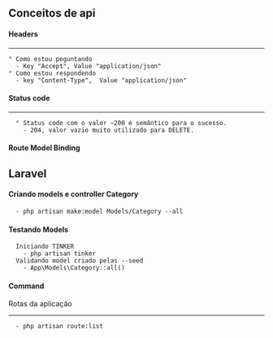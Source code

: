 
## Conceitos de api
#### Headers
______
````
° Como estou peguntando
  - Key "Accept", Value "application/json" 
° Como estou respondendo
  - key "Content-Type",  Value "application/json" 
````
#### Status code
______
````
  ° Status code com o valor ~200 é semântico para o sucesso.
    - 204, valor vazio muito utilizado para DELETE.
````
#### Route Model Binding


## Laravel
#### Criando models e controller Category
````
  - php artisan make:model Models/Category --all
```` 

#### Testando Models
````
  Iniciando TINKER
    - php artisan tinker
  Validando model criado pelas --seed
    - App\Models\Category::all()
````

#### Command
Rotas da aplicação 
______
````
  - php artisan route:list
````